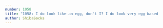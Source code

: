 ```yaml
---
number: 1058
title: "1058: I do look like an egg, don't I? I do look very egg-based."
author: ShibaSocks
---
```

